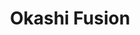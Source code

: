 ---
layout: place
title: "Okashi Fusion"
permalink: /california/vacaville/okashi-fusion.html
stateAbbr: CA
stateName: California
cityName: Vacaville
seo:
  name: "Okashi Fusion"
  type: Restaurant
  links: null
description: "Okashi Fusion serves delicious sushi in Vacaville, California. Try fresh Japanese dishes for a great dining experience. "
place_id: ChIJfeZfAc0ihYARbw8Ws0DN2iU
photos:
  - name: >-
      places/ChIJfeZfAc0ihYARbw8Ws0DN2iU/photos/AeeoHcIqFEO-Rt-kT2FaVRpCGK4IJ01akqyvMlQCfKKlocItWvvke7s6HpFnk_hJ5XRxZkAFFO8ifYdJCBQiy5Y8BEG4RJUEjqp0S5CbUbcLit6EVJvSuW0KKKdPDf_pX4pI-xGUCY6MMl6vRizsc57lJAProNMsQ9ww2AXA2_qNbJkkXBIAJiucfrTUije4E2a7lBSMJNFzZa0sqSxjeUjsHu0OmgVgQtxxAtTZ4xOgUPF4jjNJ7xusX-AZwOcUyx77YuGTGSh-02rlp2jkT4eZePcVyRlzVmauCJFFBvHY4Mj-3WqHa2okljtvej1mGtiYr_-t6a-tsp1RKGydBI7-kXuJSBcjqpBuKdatQS9PZ_w_yv0vS6f782V4EnpwPHCDvBlIw1GgxbJztEBuv4_27UIBiPiXs2JwiprOURxnYY0
    widthPx: 4032
    heightPx: 2268
    authorAttributions:
      - displayName: Mic
        uri: https://maps.google.com/maps/contrib/110440564235721070419
        photoUri: >-
          https://lh3.googleusercontent.com/a/ACg8ocKY8mJk5kIQu1Ze_1pR6dEoZ7OZQH3cSe4cRyfoORuk3R30TQ=s100-p-k-no-mo
    flagContentUri: >-
      https://www.google.com/local/imagery/report/?cb_client=maps_api_places.places_api&image_key=!1e10!2sCIHM0ogKEICAgICijcPzdA&hl=en-US
    googleMapsUri: >-
      https://www.google.com/maps/place//data=!3m4!1e2!3m2!1sCIHM0ogKEICAgICijcPzdA!2e10!4m2!3m1!1s0x808522cd015fe67d:0x25dacd40b3160f6f
  - name: >-
      places/ChIJfeZfAc0ihYARbw8Ws0DN2iU/photos/AeeoHcIPVRxyBZlIwncF8Zs9FlUDL48gI4OzefZQOI0zbks58QFjkgXTBVVWXBjNDTi7beo9NIea5Sj1AvdGvhxAB2BkQ4FCWkqQH2XbMlshGS2vg90Y_DLeVNZYp4ZnDsY2Wj5zT2K59NLYbKbb0KU1EwclU85G84AzKRiSANg6n3NG_GYDnOS-cdQxHgvdGOSB3ROgcomgftr70k0yM2aG37iVmoyK5Vx5L491WFd1toD55SfBKkPoKDt95IhKPFxjgzzldbTGIsaRq2K6a5pzs05aA-_hRDLDE7l5LL-KGOgQfQ
    widthPx: 4800
    heightPx: 2700
    authorAttributions:
      - displayName: Okashi Fusion
        uri: https://maps.google.com/maps/contrib/108275958002733346880
        photoUri: >-
          https://lh3.googleusercontent.com/a-/ALV-UjVgjiG8y5UEmYJ6PX6m2gvEditBrG6fcnLc1acY4eSWPvZ9X4k=s100-p-k-no-mo
    flagContentUri: >-
      https://www.google.com/local/imagery/report/?cb_client=maps_api_places.places_api&image_key=!1e10!2sAF1QipN8heVD33Af4DghWakFnQUlF5DViWYfQcedgAS-&hl=en-US
    googleMapsUri: >-
      https://www.google.com/maps/place//data=!3m4!1e2!3m2!1sAF1QipN8heVD33Af4DghWakFnQUlF5DViWYfQcedgAS-!2e10!4m2!3m1!1s0x808522cd015fe67d:0x25dacd40b3160f6f
  - name: >-
      places/ChIJfeZfAc0ihYARbw8Ws0DN2iU/photos/AeeoHcJfItI1NOhVqwrAUUv94Vetm9p2yHEPC9GimHvB6_HWInP-pSok-FfdmBaYAnw76DJDib7K3Np6AhgLHyktBmLv0yRVVb4ormONsyr6ixedDAigdQ1F1iEuQS_e3AHip0_sZ66SuNXdjqLDgDMDdCY8lF0-_oWdMGx0QgQeuj1y4aW_meBwXfTjhT6wztn7ciVW3JE890L2mDxf1Ph6FI9GQtUcYHEJlHKV0R1_rMUO67p5nRdesbVSKfLZEs7C9a1INgfwjLNj9Uf_UQnPuRcKt1bxkfGVe7I0sEQFb_uoylBGeeDcuLUgPqhHXOjcBkpz00I6thmSMeTNrsYXp4YGq96-zSkFf-meMU-F-7zAiAo75oyR2J8VrPd8Dm3NyAzRV14hpE2Dr5z9-6Yf8ES9Bu41UDw_GmPiAvzR3nM
    widthPx: 3024
    heightPx: 4032
    authorAttributions:
      - displayName: Ana Monge
        uri: https://maps.google.com/maps/contrib/114648911849675266437
        photoUri: >-
          https://lh3.googleusercontent.com/a-/ALV-UjUUEy8rtgSiUw4qoN83Xk0DmnecCJ4xvxmCWE702WzfB6hE5kuuUg=s100-p-k-no-mo
    flagContentUri: >-
      https://www.google.com/local/imagery/report/?cb_client=maps_api_places.places_api&image_key=!1e10!2sCIHM0ogKEICAgICnt7rcKA&hl=en-US
    googleMapsUri: >-
      https://www.google.com/maps/place//data=!3m4!1e2!3m2!1sCIHM0ogKEICAgICnt7rcKA!2e10!4m2!3m1!1s0x808522cd015fe67d:0x25dacd40b3160f6f
  - name: >-
      places/ChIJfeZfAc0ihYARbw8Ws0DN2iU/photos/AeeoHcKpJySKcGUh23Sq-VV_ocmsf0c3_V-S2KDFLxdwxULjySl2R53EcjTLEo8dy_U7h1LWgE-rCEWTxqXBum3abnF3qjFAjqfY2gojizg5A1I2ysdZ1QWxK5b-P3wBVpCmq_krO3ED1YcQHfsjDWra1HPyurC_yzVElbsjrx0BeyNMYUWaVz8CT1NWMhA-qKRxGZE31UFXNUCv0AMzJ-CpL55z0k7eH90zwDs5ntoPu2KzVTWsolI-0dsTiye5j1enTEQnCwjD3QD3KNEAh4FyPOAklkdPLLCHlbu7w07Ma6N4ZFilA08ZeNMYgt4T60SefW7kAatkwAkLU5hXSHirIKQnkErrZ0pQwQvULWzySKce8ukW8-w_shIF3syknn18dePzoPzaryjCjvtKoRNaEkwLwEUQciYaY6Kp3WeWJmt72B6H
    widthPx: 4032
    heightPx: 3024
    authorAttributions:
      - displayName: Stephanie Anne
        uri: https://maps.google.com/maps/contrib/104191733597072737128
        photoUri: >-
          https://lh3.googleusercontent.com/a/ACg8ocLhXNChSO9jJmCiTUz7pYmAJY2ec52WopvyA2ZVibTlAJcdCrU=s100-p-k-no-mo
    flagContentUri: >-
      https://www.google.com/local/imagery/report/?cb_client=maps_api_places.places_api&image_key=!1e10!2sCIHM0ogKEICAgIDpwoyK-AE&hl=en-US
    googleMapsUri: >-
      https://www.google.com/maps/place//data=!3m4!1e2!3m2!1sCIHM0ogKEICAgIDpwoyK-AE!2e10!4m2!3m1!1s0x808522cd015fe67d:0x25dacd40b3160f6f
  - name: >-
      places/ChIJfeZfAc0ihYARbw8Ws0DN2iU/photos/AeeoHcK_LFWEsOMz9gd8qVIda49f92mSLSKs9UOI3pm8wEienkvHFLtGoKXT3NqeA703aNKlr76OC0M0b9o7jddQMMFQS5gygD2XkwrTP3UokPON1tq8QuxzCA0E91uGpei9-760LFULtizEq4bzSHHOqVwNSGDm4yb4OFXleqcUi-2_E3uroOIVjzfEp9iD7pheN4XYKl2j6IFChzPgKH0gBG2tRkW9HIJ3BVsHCTp0K6rIWP9hC4SN3Vdhrd5AHkNTc8S6AGEFvnbMnEXV7jQfboW5I49JP_um-STfC04JtdHhVjKno7_tDcN7UZtbduhqGaG_S-iNlgw4-XoZV0foErnLsU1kkSTXQ9owL1ZOm36TuLRTSI-FyDKOjATDZNZG6m1oEg4TZCjMle5uTJblpbRz1TljsTzSleekkvZ1ETcNE_dn
    widthPx: 3024
    heightPx: 4032
    authorAttributions:
      - displayName: JOE OLIVAS
        uri: https://maps.google.com/maps/contrib/100581506504000088903
        photoUri: >-
          https://lh3.googleusercontent.com/a-/ALV-UjUaRLaSmyHt9jMOh6XrnRveTmEAsDngQxdpP4YIAFc9u3fF0_V5Ug=s100-p-k-no-mo
    flagContentUri: >-
      https://www.google.com/local/imagery/report/?cb_client=maps_api_places.places_api&image_key=!1e10!2sCIHM0ogKEICAgICPmYei-wE&hl=en-US
    googleMapsUri: >-
      https://www.google.com/maps/place//data=!3m4!1e2!3m2!1sCIHM0ogKEICAgICPmYei-wE!2e10!4m2!3m1!1s0x808522cd015fe67d:0x25dacd40b3160f6f
  - name: >-
      places/ChIJfeZfAc0ihYARbw8Ws0DN2iU/photos/AeeoHcJ-0IooUGsF3V52xYyzj-8D2VNpDa9vVXTWqm88PxEtjxmP_3hJqwT4OJpcPmePkFAvWilA4dILbhtl-CepKGdernTT12ObPLIlsPQld3IcGzVNdJBd6QtwaJpg0eNUC_WgLTscp6K0tadq7F3cyrvWcT8Zh15z3zMOnNb69gU2U0tqQ9aHkpOQtD3YKwXuRmFbWHQ9EQyHiLZNjU3v6tGUTj0QNVeH7elOVDhHK7qGjBB-vbN9Q27lR5Egrk5xqtynqYFC0HikaqF2qBazOqJR1wIBWUw7lDKX9Rbg6QCpXY6V9BkK4HAhAlOPpmS3P92SDTs69M87dOPFfxyjIPGT_xRZG8I0VLkwb0Wc5vU-hLrFm24XV0KckBauIxNRp-pT4qL00rrq8b-0AKjAYu6jpjF6k81m_AP40-NjWWHm2Q
    widthPx: 4032
    heightPx: 2268
    authorAttributions:
      - displayName: Mic
        uri: https://maps.google.com/maps/contrib/110440564235721070419
        photoUri: >-
          https://lh3.googleusercontent.com/a/ACg8ocKY8mJk5kIQu1Ze_1pR6dEoZ7OZQH3cSe4cRyfoORuk3R30TQ=s100-p-k-no-mo
    flagContentUri: >-
      https://www.google.com/local/imagery/report/?cb_client=maps_api_places.places_api&image_key=!1e10!2sCIHM0ogKEICAgICijcPzNA&hl=en-US
    googleMapsUri: >-
      https://www.google.com/maps/place//data=!3m4!1e2!3m2!1sCIHM0ogKEICAgICijcPzNA!2e10!4m2!3m1!1s0x808522cd015fe67d:0x25dacd40b3160f6f
  - name: >-
      places/ChIJfeZfAc0ihYARbw8Ws0DN2iU/photos/AeeoHcIQH0Pc1_k7Ke_7Xn3A8mKTctwkbB7FdI-Laai71fcXDPixIfkBkoZBvxa-LKVFFhB7_EmgkfjY5DnJ5R8DiwuwRbdTftgsw0A4mGKFmKyn5ClEiBoL_QlZ95_ys0WMRf6PadH9XblNIJi8nRqMZy4dDZM449bCLuXAbr3WaiahEbvTQdULSOIDQMSiaIMaJsd2B4DVOSrPpV_3TgviNyCT3Ea95gV1SipGfNYlsARNRPkfwhJ1WD0-EXUuQHBuPkebauiWw6nYWL9bmhqysfcyNFPWeQBhGVAtcWYslcIDwxhj5kIbIEa8LvxX8Khix5T7lv-comJq2B9v9Dk9SIVZqVyi3mfJWo7cTvlzZKymuZ1plWuWkP-uAuVWzkzT8v2iiXS37Fyof3ujRfRfoFkDW3iU3q9FD5sVq6bB_aVBBvdRwBGHeunVOgDBGVCQ
    widthPx: 2268
    heightPx: 4032
    authorAttributions:
      - displayName: Cecilia Knapp
        uri: https://maps.google.com/maps/contrib/115014077999082450395
        photoUri: >-
          https://lh3.googleusercontent.com/a-/ALV-UjUfUsf4Woz7Vj73t0KJP51-Mj_-NgAztGrNCnP6VbvDd1oC-KPt=s100-p-k-no-mo
    flagContentUri: >-
      https://www.google.com/local/imagery/report/?cb_client=maps_api_places.places_api&image_key=!1e10!2sCIABIhADycKzzjaCXWfDhQAAA-Ds&hl=en-US
    googleMapsUri: >-
      https://www.google.com/maps/place//data=!3m4!1e2!3m2!1sCIABIhADycKzzjaCXWfDhQAAA-Ds!2e10!4m2!3m1!1s0x808522cd015fe67d:0x25dacd40b3160f6f
  - name: >-
      places/ChIJfeZfAc0ihYARbw8Ws0DN2iU/photos/AeeoHcJP9n7oHhDuPLfM0Fif8QRjb5AxJG8Hudv1WAhbZ4KaTVMw3GjlMmq4mRrHjkmvQHrPftbdFcNzW8SjJzFZskGu-LBfEc8jP2h9uY173cv9Mbysr_kSSxEFlhRuEWNUGPp_pYRfYA9Qan5DOVIuUCPo7P28MBakFAurkgnep2eugzO0EkDCufg3SDi1Z8jRPVefOU_-bBIY9G9kJKbb7MGBBuCX5D4vADDUSswDV_Jd6JZH6SdrkL8YMpGzOPbFbxhF0uCtPa53HjlZd7RMRbnpVfp__LcDwiLG8tme5Gzm7qM8C0oEujA1weWmUpVG_9Tcx2fpiWLrVDBcAVLlQacDt33AL072CLpARgqP9GP42TrXOOXZJxXFFHeCFQQc2VjIT8DDMlpCL5WrCpm6x4iDkOt9TzkmoXwu3b_bNF6Trw
    widthPx: 3024
    heightPx: 4032
    authorAttributions:
      - displayName: Christopher Reyes
        uri: https://maps.google.com/maps/contrib/110700038015972414790
        photoUri: >-
          https://lh3.googleusercontent.com/a/ACg8ocK732X2O62dwvI0GJg1yfM0F9VV8lnA6Tro5aO87z-4Jdq0aQ=s100-p-k-no-mo
    flagContentUri: >-
      https://www.google.com/local/imagery/report/?cb_client=maps_api_places.places_api&image_key=!1e10!2sCIHM0ogKEICAgIDEv-eYEQ&hl=en-US
    googleMapsUri: >-
      https://www.google.com/maps/place//data=!3m4!1e2!3m2!1sCIHM0ogKEICAgIDEv-eYEQ!2e10!4m2!3m1!1s0x808522cd015fe67d:0x25dacd40b3160f6f
  - name: >-
      places/ChIJfeZfAc0ihYARbw8Ws0DN2iU/photos/AeeoHcIdY8qu2E_iPzhumoJ_xInJyGajNBtrcv9e18Z2RMkREvXm3Nc9c5yWMJor7n-zmjPYmjgMJz6p9NkEg2Rc3NBZoDnPd-HQbImx0NbQeoccMkiQqDS-CbCekPTbot8C2ClKYcS80mUeDMYVb-5a3tkpKRxZHkIYPTg0d6Uw28En895YMWi32_iI013EhcKn79FO-Q0OqEF0QBcdfv_uxca5e1ArraAN7stkiWRtK3WohaA-twLbt85Bq-RZMn-lPLm9i0uSEokqXIq-v_Q6IJEcniEu_EHu-Zs6h_72n70M0_7Z0XU22-fplnKOsyDl1AaLyI6wWsQcWuL1241rz6OAdzfoIe-7DLNvnWfrKxonu1RjV4Trs721Chpabxxvd8I0HHLOAbBlWnRs9TTdWC_O8khF9sZ6c8lHAZ9Ua77TI7zT
    widthPx: 4000
    heightPx: 3000
    authorAttributions:
      - displayName: Maurice Williams
        uri: https://maps.google.com/maps/contrib/116716696289186260662
        photoUri: >-
          https://lh3.googleusercontent.com/a-/ALV-UjW-BfBoe8MfbacgMOevftJUs49qMOaHt55EmRgIEeHPTEdDOcpA5g=s100-p-k-no-mo
    flagContentUri: >-
      https://www.google.com/local/imagery/report/?cb_client=maps_api_places.places_api&image_key=!1e10!2sCIHM0ogKEICAgIDRxuai_wE&hl=en-US
    googleMapsUri: >-
      https://www.google.com/maps/place//data=!3m4!1e2!3m2!1sCIHM0ogKEICAgIDRxuai_wE!2e10!4m2!3m1!1s0x808522cd015fe67d:0x25dacd40b3160f6f
  - name: >-
      places/ChIJfeZfAc0ihYARbw8Ws0DN2iU/photos/AeeoHcLSR03Pcys96nbvEKHtj9WqnzP8_sE_iGCD3E-qUmHIxhmw5EpaQ0S1fx25Wyu_96zOf8qdgh3wqnaFYQpo-6Q6fSFRgxeJ2W9elpAf_sN-8k2A1DOkTwK9gg9QQEfKrHtNzcErYTlZBf5Ybt110V3yT7yiuv0xX6bZqpN2Jj-6yzz_7jM2oIEsG1xqkZGdDR6XCzJoTcR0km6P71BJ6uvo26gY0d1GZ3RUEu7-bUgsSUwUm5URD-Rd8w4i9hhWMojTj7cKycy4sgmM-7912ojFaW9bliOSHJbYXwUNDhIRz5GVydIuutk9sFQvM35lz0VmIkt_2_upM3Qa4HEVy8bOAXj8GnviouDcR6BZx6hqMKUo22btnfq4LdBhu5iBxRfvgEZDtajmH2ovJvuzDiLtsLNLD6zRxkRVavSo0Ooo9sc
    widthPx: 4032
    heightPx: 3024
    authorAttributions:
      - displayName: Wez So_N_So
        uri: https://maps.google.com/maps/contrib/107061166225374119247
        photoUri: >-
          https://lh3.googleusercontent.com/a-/ALV-UjVF_eoubty8_D2JF47qVDrhSP0XGP4vXQRskvA7VFG2AO_k92KC-A=s100-p-k-no-mo
    flagContentUri: >-
      https://www.google.com/local/imagery/report/?cb_client=maps_api_places.places_api&image_key=!1e10!2sCIHM0ogKEICAgICE9Jn0owE&hl=en-US
    googleMapsUri: >-
      https://www.google.com/maps/place//data=!3m4!1e2!3m2!1sCIHM0ogKEICAgICE9Jn0owE!2e10!4m2!3m1!1s0x808522cd015fe67d:0x25dacd40b3160f6f
address: '1679 E Monte Vista Ave #103, Vacaville, CA 95688, USA'
street: '1679 E Monte Vista Ave #103'
city: Vacaville
state: CA
zip: '95688'
country: USA
neighborhood: null
latitude: '38.370070'
longitude: '-121.960657'
accessibility_options:
  wheelchairAccessibleParking: true
  wheelchairAccessibleEntrance: true
  wheelchairAccessibleRestroom: true
  wheelchairAccessibleSeating: true
business_status: OPERATIONAL
name: Okashi Fusion
google_maps_links:
  directionsUri: >-
    https://www.google.com/maps/dir//''/data=!4m7!4m6!1m1!4e2!1m2!1m1!1s0x808522cd015fe67d:0x25dacd40b3160f6f!3e0
  placeUri: https://maps.google.com/?cid=2727718202092425071
  writeAReviewUri: >-
    https://www.google.com/maps/place//data=!4m3!3m2!1s0x808522cd015fe67d:0x25dacd40b3160f6f!12e1
  reviewsUri: >-
    https://www.google.com/maps/place//data=!4m4!3m3!1s0x808522cd015fe67d:0x25dacd40b3160f6f!9m1!1b1
  photosUri: >-
    https://www.google.com/maps/place//data=!4m3!3m2!1s0x808522cd015fe67d:0x25dacd40b3160f6f!10e5
primary_type: American Restaurant
opening_hours:
  regular: null
  current: null
secondary_opening_hours:
  regular:
    weekdayDescriptions: null
    type: null
  current:
    weekdayDescriptions: null
    type: null
phone: null
price_level: null
price_range: null
rating: null
rating_count: 0
website: null
reviews: null
parking_options: null
payment_options: null
allow_dogs: null
curbside_pickup: null
delivery: null
dine_in: null
good_for_children: null
good_for_groups: null
good_for_sports: null
live_music: null
menu_for_children: null
outdoor_seating: null
reservable: null
restroom: null
serves_beer: null
serves_breakfast: null
serves_brunch: null
serves_cocktails: null
serves_coffee: null
serves_dinner: null
serves_dessert: null
serves_lunch: null
serves_vegetarian_food: null
serves_wine: null
takeout: null
update_category: essentials
summary: null

---